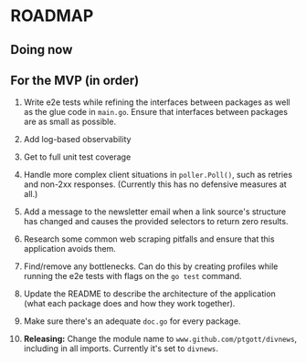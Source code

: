 # ROADMAP

## Doing now

## For the MVP (in order)

1. Write e2e tests while refining the interfaces between packages as well as the glue code in `main.go`. Ensure that interfaces between packages are as small as possible.

1. Add log-based observability

1. Get to full unit test coverage

1. Handle more complex client situations in `poller.Poll()`, such as retries and non-2xx responses. (Currently this has no defensive measures at all.)

1. Add a message to the newsletter email when a link source's structure has changed and causes the provided selectors to return zero results.

1. Research some common web scraping pitfalls and ensure that this application avoids them.

1. Find/remove any bottlenecks. Can do this by creating profiles while running the e2e tests with flags on the `go test` command.

1. Update the README to describe the architecture of the application (what each package does and how they work together).

1. Make sure there's an adequate `doc.go` for every package.

1. **Releasing:** Change the module name to `www.github.com/ptgott/divnews`, including in all imports. Currently it's set to `divnews`.
